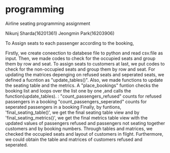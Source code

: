 # programming
Airline seating programming assignment

Nikunj Sharda(16201361)
Jeongmin Park(16203906)

To Assign seats to each passenger according to the booking, 

Firstly, we create coneection to databese file to python and read csv.file as input.
Then, we made codes to check for the occupied seats and group them by row and seat.
To assign seats to customers at last, we put codes to check for the non-occupied seats and group them by row and seat.
For updating the matrices depenging on refused seats and seperated seats, we defined a fucntion as "update_tables()".
Also, we made functions to update the seating table and the metrics.
A "place_bookings" funtion checks the booking list and loops over the list one by one ,and calls the function(update_tables).
: "count_passengers_refused" counts for refused passengers in a booking
  "count_passengers_seperated" counts for seperated passengers in a booking
Finally, by funtions, 'final_seating_table()', we get the final seating table view 
and by 'final_seating_metrics()', we get the final metrics table view with the updated values of passengers refused and passengers not seating together
customers and by booking numbers. Through tables and matrices, we checked the occupied seats and layout of customers in filght. Furthermore, we could obtain the table and matrices of customers refused and seperated. 
